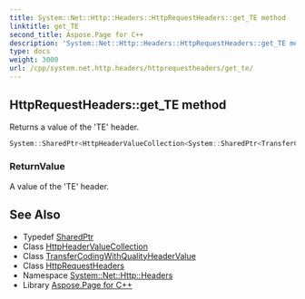 ```yaml
---
title: System::Net::Http::Headers::HttpRequestHeaders::get_TE method
linktitle: get_TE
second_title: Aspose.Page for C++
description: 'System::Net::Http::Headers::HttpRequestHeaders::get_TE method. Returns a value of the ''TE'' header in C++.'
type: docs
weight: 3000
url: /cpp/system.net.http.headers/httprequestheaders/get_te/
---
```

## HttpRequestHeaders::get_TE method


Returns a value of the 'TE' header.

```cpp
System::SharedPtr<HttpHeaderValueCollection<System::SharedPtr<TransferCodingWithQualityHeaderValue>>> System::Net::Http::Headers::HttpRequestHeaders::get_TE()
```


### ReturnValue

A value of the 'TE' header.

## See Also

* Typedef [SharedPtr](../../../system/sharedptr/)
* Class [HttpHeaderValueCollection](../../httpheadervaluecollection/)
* Class [TransferCodingWithQualityHeaderValue](../../transfercodingwithqualityheadervalue/)
* Class [HttpRequestHeaders](../)
* Namespace [System::Net::Http::Headers](../../)
* Library [Aspose.Page for C++](../../../)
